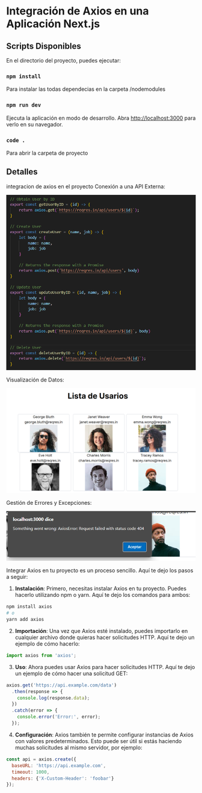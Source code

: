 # Integración de Axios en una Aplicación Next.js

## Scripts Disponibles

En el directorio del proyecto, puedes ejecutar:

### `npm install`

Para instalar las todas dependecias en la carpeta /nodemodules

### `npm run dev`

Ejecuta la aplicación en modo de desarrollo.
Abra [http://localhost:3000](http://localhost:3000) para verlo en su navegador.

### `code .`
Para abrir la carpeta de proyecto

## Detalles
integracion de axios en el proyecto
Conexión a una API Externa:

![Agregar](https://github.com/snipgamer1/api-axios/blob/main/public/axios.png)

Visualización de Datos:

![Agregar](https://github.com/snipgamer1/api-axios/blob/main/public/list.png)

Gestión de Errores y Excepciones:

![Agregar](https://github.com/snipgamer1/api-axios/blob/main/public/manejo%20de%20errores.png)

Integrar Axios en tu proyecto es un proceso sencillo. Aquí te dejo los pasos a seguir:

1. **Instalación**: Primero, necesitas instalar Axios en tu proyecto. Puedes hacerlo utilizando npm o yarn. Aquí te dejo los comandos para ambos:

```bash
npm install axios
# o
yarn add axios
```

2. **Importación**: Una vez que Axios esté instalado, puedes importarlo en cualquier archivo donde quieras hacer solicitudes HTTP. Aquí te dejo un ejemplo de cómo hacerlo:

```javascript
import axios from 'axios';
```

3. **Uso**: Ahora puedes usar Axios para hacer solicitudes HTTP. Aquí te dejo un ejemplo de cómo hacer una solicitud GET:

```javascript
axios.get('https://api.example.com/data')
  .then(response => {
    console.log(response.data);
  })
  .catch(error => {
    console.error('Error:', error);
  });
```

4. **Configuración**: Axios también te permite configurar instancias de Axios con valores predeterminados. Esto puede ser útil si estás haciendo muchas solicitudes al mismo servidor, por ejemplo:

```javascript
const api = axios.create({
  baseURL: 'https://api.example.com',
  timeout: 1000,
  headers: {'X-Custom-Header': 'foobar'}
});
```


